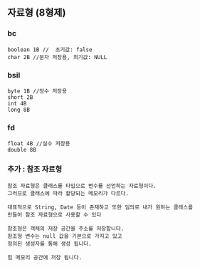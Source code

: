 ## 자료형 (8형제)
### bc
	boolean 1B //  초기값: false
	char 2B	//문자 저장용, 최기값: NULL
### bsil	
	byte 1B	//정수 저장용
	short 2B
	int 4B
	long 8B
### fd	
	float 4B //실수 저장용
	double 8B



### 추가 : 참조 자료형
	참조 자료형은 클래스를 타입으로 변수를 선언하는 자료형이다. 
	그러므로 클래스에 따라 할당되는 메모리가 다르다.
	
	대표적으로 String, Date 등이 존재하고 또한 임의로 내가 원하는 클래스를 
	만들어 참조 자료형으로 사용할 수 있다

	참조형은 객체의 저장 공간을 주소를 저장합니다.
	참조형 변수는 null 값을 기본으로 가지고 있고 
	정의된 생성자를 통해 생성 됩니다. 
	
	힙 메모리 공간에 저장 됩니다.	
